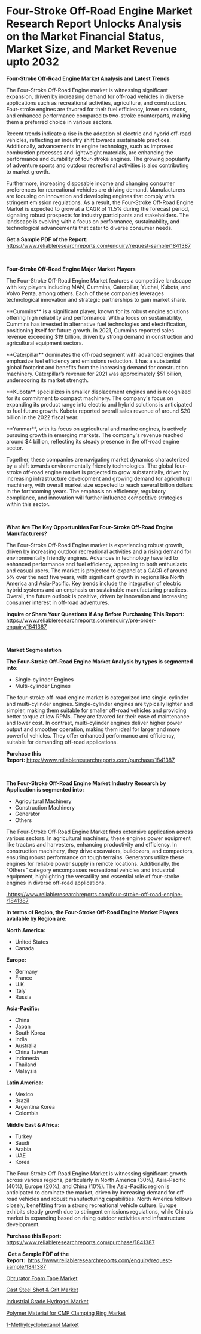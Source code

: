 <p><h1>Four-Stroke Off-Road Engine Market Research Report Unlocks Analysis on the Market Financial Status, Market Size, and Market Revenue upto 2032</h1></p><p><strong>Four-Stroke Off-Road Engine Market Analysis and Latest Trends</strong></p>
<p><p>The Four-Stroke Off-Road Engine market is witnessing significant expansion, driven by increasing demand for off-road vehicles in diverse applications such as recreational activities, agriculture, and construction. Four-stroke engines are favored for their fuel efficiency, lower emissions, and enhanced performance compared to two-stroke counterparts, making them a preferred choice in various sectors.</p><p>Recent trends indicate a rise in the adoption of electric and hybrid off-road vehicles, reflecting an industry shift towards sustainable practices. Additionally, advancements in engine technology, such as improved combustion processes and lightweight materials, are enhancing the performance and durability of four-stroke engines. The growing popularity of adventure sports and outdoor recreational activities is also contributing to market growth.</p><p>Furthermore, increasing disposable income and changing consumer preferences for recreational vehicles are driving demand. Manufacturers are focusing on innovation and developing engines that comply with stringent emission regulations. As a result, the Four-Stroke Off-Road Engine Market is expected to grow at a CAGR of 11.5% during the forecast period, signaling robust prospects for industry participants and stakeholders. The landscape is evolving with a focus on performance, sustainability, and technological advancements that cater to diverse consumer needs.</p></p>
<p><strong>Get a Sample PDF of the Report:&nbsp;</strong> <a href="https://www.reliableresearchreports.com/enquiry/request-sample/1841387?utm_campaign=12&utm_medium=2&utm_source=Github&utm_content=ia&utm_term=28022025&utm_id=four-stroke-off-road-engine">https://www.reliableresearchreports.com/enquiry/request-sample/1841387</a></p>
<p>&nbsp;</p>
<p><strong>Four-Stroke Off-Road Engine Major Market Players</strong></p>
<p><p>The Four-Stroke Off-Road Engine Market features a competitive landscape with key players including MAN, Cummins, Caterpillar, Yuchai, Kubota, and Volvo Penta, among others. Each of these companies leverages technological innovation and strategic partnerships to gain market share.</p><p>**Cummins** is a significant player, known for its robust engine solutions offering high reliability and performance. With a focus on sustainability, Cummins has invested in alternative fuel technologies and electrification, positioning itself for future growth. In 2021, Cummins reported sales revenue exceeding $19 billion, driven by strong demand in construction and agricultural equipment sectors.</p><p>**Caterpillar** dominates the off-road segment with advanced engines that emphasize fuel efficiency and emissions reduction. It has a substantial global footprint and benefits from the increasing demand for construction machinery. Caterpillar’s revenue for 2021 was approximately $51 billion, underscoring its market strength.</p><p>**Kubota** specializes in smaller displacement engines and is recognized for its commitment to compact machinery. The company's focus on expanding its product range into electric and hybrid solutions is anticipated to fuel future growth. Kubota reported overall sales revenue of around $20 billion in the 2022 fiscal year.</p><p>**Yanmar**, with its focus on agricultural and marine engines, is actively pursuing growth in emerging markets. The company's revenue reached around $4 billion, reflecting its steady presence in the off-road engine sector.</p><p>Together, these companies are navigating market dynamics characterized by a shift towards environmentally friendly technologies. The global four-stroke off-road engine market is projected to grow substantially, driven by increasing infrastructure development and growing demand for agricultural machinery, with overall market size expected to reach several billion dollars in the forthcoming years. The emphasis on efficiency, regulatory compliance, and innovation will further influence competitive strategies within this sector.</p></p>
<p>&nbsp;</p>
<p><strong>What Are The Key Opportunities For Four-Stroke Off-Road Engine Manufacturers?</strong></p>
<p><p>The Four-Stroke Off-Road Engine market is experiencing robust growth, driven by increasing outdoor recreational activities and a rising demand for environmentally friendly engines. Advances in technology have led to enhanced performance and fuel efficiency, appealing to both enthusiasts and casual users. The market is projected to expand at a CAGR of around 5% over the next five years, with significant growth in regions like North America and Asia-Pacific. Key trends include the integration of electric hybrid systems and an emphasis on sustainable manufacturing practices. Overall, the future outlook is positive, driven by innovation and increasing consumer interest in off-road adventures.</p></p>
<p><strong>Inquire or Share Your Questions If Any Before Purchasing This Report:</strong> <a href="https://www.reliableresearchreports.com/enquiry/pre-order-enquiry/1841387?utm_campaign=12&utm_medium=2&utm_source=Github&utm_content=ia&utm_term=28022025&utm_id=four-stroke-off-road-engine">https://www.reliableresearchreports.com/enquiry/pre-order-enquiry/1841387</a></p>
<p>&nbsp;</p>
<p><strong>Market Segmentation</strong></p>
<p><strong>The Four-Stroke Off-Road Engine Market Analysis by types is segmented into:</strong></p>
<p><ul><li>Single-cylinder Engines</li><li>Multi-cylinder Engines</li></ul></p>
<p><p>The four-stroke off-road engine market is categorized into single-cylinder and multi-cylinder engines. Single-cylinder engines are typically lighter and simpler, making them suitable for smaller off-road vehicles and providing better torque at low RPMs. They are favored for their ease of maintenance and lower cost. In contrast, multi-cylinder engines deliver higher power output and smoother operation, making them ideal for larger and more powerful vehicles. They offer enhanced performance and efficiency, suitable for demanding off-road applications.</p></p>
<p><strong>Purchase this Report:&nbsp;</strong><a href="https://www.reliableresearchreports.com/purchase/1841387?utm_campaign=12&utm_medium=2&utm_source=Github&utm_content=ia&utm_term=28022025&utm_id=four-stroke-off-road-engine">https://www.reliableresearchreports.com/purchase/1841387</a></p>
<p>&nbsp;</p>
<p><strong>The Four-Stroke Off-Road Engine Market Industry Research by Application is segmented into:</strong></p>
<p><ul><li>Agricultural Machinery</li><li>Construction Machinery</li><li>Generator</li><li>Others</li></ul></p>
<p><p>The Four-Stroke Off-Road Engine Market finds extensive application across various sectors. In agricultural machinery, these engines power equipment like tractors and harvesters, enhancing productivity and efficiency. In construction machinery, they drive excavators, bulldozers, and compactors, ensuring robust performance on tough terrains. Generators utilize these engines for reliable power supply in remote locations. Additionally, the "Others" category encompasses recreational vehicles and industrial equipment, highlighting the versatility and essential role of four-stroke engines in diverse off-road applications.</p></p>
<p><a href="https://www.reliableresearchreports.com/four-stroke-off-road-engine-r1841387?utm_campaign=12&utm_medium=2&utm_source=Github&utm_content=ia&utm_term=28022025&utm_id=four-stroke-off-road-engine">&nbsp;https://www.reliableresearchreports.com/four-stroke-off-road-engine-r1841387</a></p>
<p><strong>In terms of Region, the Four-Stroke Off-Road Engine Market Players available by Region are:</strong></p>
<p>
    <p> <strong> North America: </strong>
        <ul>
            <li>United States</li>
            <li>Canada</li>
        </ul>
        </p> 
    <p> <strong> Europe: </strong>
        <ul>
            <li>Germany</li>
            <li>France</li>
            <li>U.K.</li>
            <li>Italy</li>
            <li>Russia</li>
        </ul>
        </p> 
    <p> <strong> Asia-Pacific: </strong>
        <ul>
            <li>China</li>
            <li>Japan</li>
            <li>South Korea</li>
            <li>India</li>
            <li>Australia</li>
            <li>China Taiwan</li>
            <li>Indonesia</li>
            <li>Thailand</li>
            <li>Malaysia</li>
        </ul>
        </p> 
    <p> <strong> Latin America: </strong>
        <ul>
            <li>Mexico</li>
            <li>Brazil</li>
            <li>Argentina Korea</li>
            <li>Colombia</li>
        </ul>
        </p> 
    <p> <strong> Middle East & Africa: </strong>
        <ul>
            <li>Turkey</li>
            <li>Saudi</li>
            <li>Arabia</li>
            <li>UAE</li>
            <li>Korea</li>
        </ul>
    </p>
    </p>
<p><p>The Four-Stroke Off-Road Engine Market is witnessing significant growth across various regions, particularly in North America (30%), Asia-Pacific (40%), Europe (20%), and China (10%). The Asia-Pacific region is anticipated to dominate the market, driven by increasing demand for off-road vehicles and robust manufacturing capabilities. North America follows closely, benefitting from a strong recreational vehicle culture. Europe exhibits steady growth due to stringent emissions regulations, while China’s market is expanding based on rising outdoor activities and infrastructure development.</p></p>
<p><strong>Purchase this Report: </strong><a href="https://www.reliableresearchreports.com/purchase/1841387?utm_campaign=12&utm_medium=2&utm_source=Github&utm_content=ia&utm_term=28022025&utm_id=four-stroke-off-road-engine">https://www.reliableresearchreports.com/purchase/1841387</a></p>
<p>&nbsp;<strong>Get a Sample PDF of the Report:&nbsp;&nbsp;</strong><a href="https://www.reliableresearchreports.com/enquiry/request-sample/1841387?utm_campaign=12&utm_medium=2&utm_source=Github&utm_content=ia&utm_term=28022025&utm_id=four-stroke-off-road-engine">https://www.reliableresearchreports.com/enquiry/request-sample/1841387</a></p>
<p><strong></strong></p>
<p><p><a href="https://github.com/blauetrelawz/Market-Research-Report-List-1/blob/main/obturator-foam-tape-market.md?utm_campaign=12&utm_medium=2&utm_source=Github&utm_content=ia&utm_term=28022025&utm_id=four-stroke-off-road-engine">Obturator Foam Tape Market</a></p><p><a href="https://github.com/klindsey95/Market-Research-Report-List-1/blob/main/cast-steel-shot-grit-market.md?utm_campaign=12&utm_medium=2&utm_source=Github&utm_content=ia&utm_term=28022025&utm_id=four-stroke-off-road-engine">Cast Steel Shot & Grit Market</a></p><p><a href="https://github.com/santosh758595/Market-Research-Report-List-7/blob/main/industrial-grade-hydrogel-market.md?utm_campaign=12&utm_medium=2&utm_source=Github&utm_content=ia&utm_term=28022025&utm_id=four-stroke-off-road-engine">Industrial Grade Hydrogel Market</a></p><p><a href="https://github.com/elizabethdagraca/Market-Research-Report-List-5/blob/main/polymer-material-for-cmp-clamping-ring-market.md?utm_campaign=12&utm_medium=2&utm_source=Github&utm_content=ia&utm_term=28022025&utm_id=four-stroke-off-road-engine">Polymer Material for CMP Clamping Ring Market</a></p><p><a href="https://github.com/delindacallegari68/Market-Research-Report-List-1/blob/main/1-methylcyclohexanol-market.md?utm_campaign=12&utm_medium=2&utm_source=Github&utm_content=ia&utm_term=28022025&utm_id=four-stroke-off-road-engine">1-Methylcyclohexanol Market</a></p></p>